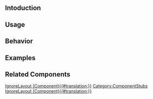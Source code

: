 <languages></languages> <translate>

## Intoduction

## Usage

## Behavior

## Examples

## Related Components

</translate>

[IgnoreLayout
(Component){{#translation:}}](Category:Components{{#translation:}} "wikilink")
[Category:ComponentStubs](Category:ComponentStubs "wikilink")
[IgnoreLayout
(Component){{#translation:}}](Category:Components:UIX:Layout{{#translation:}} "wikilink")